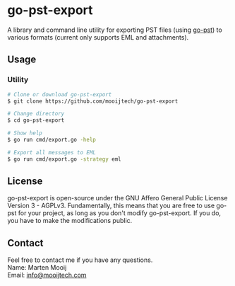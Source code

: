 # go-pst-export

A library and command line utility for exporting PST files (using [go-pst](https://github.com/mooijtech/go-pst)) to various formats (current only supports EML and attachments).

## Usage

### Utility
```bash
# Clone or download go-pst-export
$ git clone https://github.com/mooijtech/go-pst-export

# Change directory
$ cd go-pst-export

# Show help
$ go run cmd/export.go -help

# Export all messages to EML
$ go run cmd/export.go -strategy eml
```

## License

go-pst-export is open-source under the GNU Affero General Public License Version 3 - AGPLv3. Fundamentally, this means that you are free to use go-pst for your project, as long as you don't modify go-pst-export. If you do, you have to make the modifications public.

## Contact

Feel free to contact me if you have any questions.<br/>
Name: Marten Mooij<br/>
Email: info@mooijtech.com